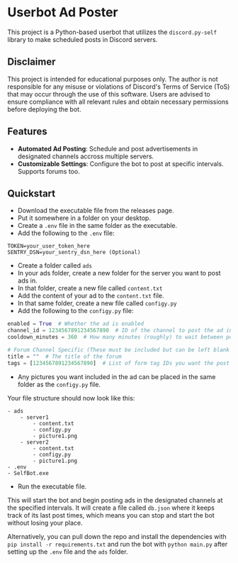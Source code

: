 # Userbot Ad Poster

This project is a Python-based userbot that utilizes the `discord.py-self` library to make scheduled posts in Discord servers.

## Disclaimer

This project is intended for educational purposes only. The author is not responsible for any misuse or violations of Discord's Terms of Service (ToS) that may occur through the use of this software. Users are advised to ensure compliance with all relevant rules and obtain necessary permissions before deploying the bot.

## Features

- **Automated Ad Posting**: Schedule and post advertisements in designated channels accross multiple servers.
- **Customizable Settings**: Configure the bot to post at specific intervals. Supports forums too.

## Quickstart

- Download the executable file from the releases page.
- Put it somewhere in a folder on your desktop.
- Create a `.env` file in the same folder as the executable.
- Add the following to the `.env` file:

```env
TOKEN=your_user_token_here
SENTRY_DSN=your_sentry_dsn_here (Optional)
```

- Create a folder called `ads`
- In your ads folder, create a new folder for the server you want to post ads in.
- In that folder, create a new file called `content.txt`
- Add the content of your ad to the `content.txt` file.
- In that same folder, create a new file called `configy.py`
- Add the following to the `configy.py` file:

```python
enabled = True  # Whether the ad is enabled
channel_id = 1234567891234567890  # ID of the channel to post the ad in
cooldown_minutes = 360  # How many minutes (roughly) to wait between posts

# Forum Channel Specific (These must be included but can be left blank if not a forum)
title = ""  # The title of the forum
tags = [1234567891234567890]  # List of form tag IDs you want the post to have selected
```

- Any pictures you want included in the ad can be placed in the same folder as the `configy.py` file.

Your file structure should now look like this:

```
- ads
    - server1
        - content.txt
        - configy.py
        - picture1.png
    - server2
        - content.txt
        - configy.py
        - picture1.png
- .env
- SelfBot.exe
```

- Run the executable file.

This will start the bot and begin posting ads in the designated channels at the specified intervals. It will create a file called `db.json` where it keeps track of its last post times, which means you can stop and start the bot without losing your place.

Alternatively, you can pull down the repo and install the dependencies with `pip install -r requirements.txt` and run the bot with `python main.py` after setting up the `.env` file and the `ads` folder.
